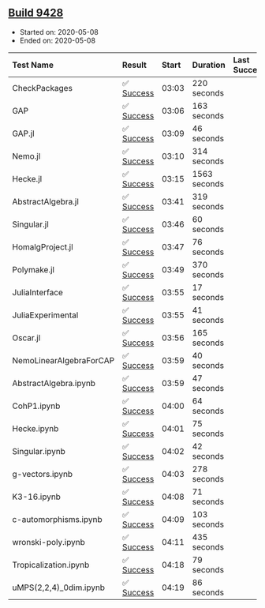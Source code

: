 ## [Build 9428](https://oscarci.mathematik.uni-kl.de/job/oscar/9428/)

* Started on: 2020-05-08
* Ended on: 2020-05-08

| Test Name    | Result | Start | Duration | Last Success | First Failure |
|:-------------|:-------|:------|:---------|:-------------|:--------------|
| CheckPackages | ✅ [Success](https://oscarci.mathematik.uni-kl.de/job/oscar/9428/artifact/logs/build-9428/CheckPackages.log) | 03:03 | 220 seconds |  |  |
| GAP | ✅ [Success](https://oscarci.mathematik.uni-kl.de/job/oscar/9428/artifact/logs/build-9428/GAP.log) | 03:06 | 163 seconds |  |  |
| GAP.jl | ✅ [Success](https://oscarci.mathematik.uni-kl.de/job/oscar/9428/artifact/logs/build-9428/GAP.jl.log) | 03:09 | 46 seconds |  |  |
| Nemo.jl | ✅ [Success](https://oscarci.mathematik.uni-kl.de/job/oscar/9428/artifact/logs/build-9428/Nemo.jl.log) | 03:10 | 314 seconds |  |  |
| Hecke.jl | ✅ [Success](https://oscarci.mathematik.uni-kl.de/job/oscar/9428/artifact/logs/build-9428/Hecke.jl.log) | 03:15 | 1563 seconds |  |  |
| AbstractAlgebra.jl | ✅ [Success](https://oscarci.mathematik.uni-kl.de/job/oscar/9428/artifact/logs/build-9428/AbstractAlgebra.jl.log) | 03:41 | 319 seconds |  |  |
| Singular.jl | ✅ [Success](https://oscarci.mathematik.uni-kl.de/job/oscar/9428/artifact/logs/build-9428/Singular.jl.log) | 03:46 | 60 seconds |  |  |
| HomalgProject.jl | ✅ [Success](https://oscarci.mathematik.uni-kl.de/job/oscar/9428/artifact/logs/build-9428/HomalgProject.jl.log) | 03:47 | 76 seconds |  |  |
| Polymake.jl | ✅ [Success](https://oscarci.mathematik.uni-kl.de/job/oscar/9428/artifact/logs/build-9428/Polymake.jl.log) | 03:49 | 370 seconds |  |  |
| JuliaInterface | ✅ [Success](https://oscarci.mathematik.uni-kl.de/job/oscar/9428/artifact/logs/build-9428/JuliaInterface.log) | 03:55 | 17 seconds |  |  |
| JuliaExperimental | ✅ [Success](https://oscarci.mathematik.uni-kl.de/job/oscar/9428/artifact/logs/build-9428/JuliaExperimental.log) | 03:55 | 41 seconds |  |  |
| Oscar.jl | ✅ [Success](https://oscarci.mathematik.uni-kl.de/job/oscar/9428/artifact/logs/build-9428/Oscar.jl.log) | 03:56 | 165 seconds |  |  |
| NemoLinearAlgebraForCAP | ✅ [Success](https://oscarci.mathematik.uni-kl.de/job/oscar/9428/artifact/logs/build-9428/NemoLinearAlgebraForCAP.log) | 03:59 | 40 seconds |  |  |
| AbstractAlgebra.ipynb | ✅ [Success](https://oscarci.mathematik.uni-kl.de/job/oscar/9428/artifact/logs/build-9428/AbstractAlgebra.ipynb.log) | 03:59 | 47 seconds |  |  |
| CohP1.ipynb | ✅ [Success](https://oscarci.mathematik.uni-kl.de/job/oscar/9428/artifact/logs/build-9428/CohP1.ipynb.log) | 04:00 | 64 seconds |  |  |
| Hecke.ipynb | ✅ [Success](https://oscarci.mathematik.uni-kl.de/job/oscar/9428/artifact/logs/build-9428/Hecke.ipynb.log) | 04:01 | 75 seconds |  |  |
| Singular.ipynb | ✅ [Success](https://oscarci.mathematik.uni-kl.de/job/oscar/9428/artifact/logs/build-9428/Singular.ipynb.log) | 04:02 | 42 seconds |  |  |
| g-vectors.ipynb | ✅ [Success](https://oscarci.mathematik.uni-kl.de/job/oscar/9428/artifact/logs/build-9428/g-vectors.ipynb.log) | 04:03 | 278 seconds |  |  |
| K3-16.ipynb | ✅ [Success](https://oscarci.mathematik.uni-kl.de/job/oscar/9428/artifact/logs/build-9428/K3-16.ipynb.log) | 04:08 | 71 seconds |  |  |
| c-automorphisms.ipynb | ✅ [Success](https://oscarci.mathematik.uni-kl.de/job/oscar/9428/artifact/logs/build-9428/c-automorphisms.ipynb.log) | 04:09 | 103 seconds |  |  |
| wronski-poly.ipynb | ✅ [Success](https://oscarci.mathematik.uni-kl.de/job/oscar/9428/artifact/logs/build-9428/wronski-poly.ipynb.log) | 04:11 | 435 seconds |  |  |
| Tropicalization.ipynb | ✅ [Success](https://oscarci.mathematik.uni-kl.de/job/oscar/9428/artifact/logs/build-9428/Tropicalization.ipynb.log) | 04:18 | 79 seconds |  |  |
| uMPS(2,2,4)_0dim.ipynb | ✅ [Success](https://oscarci.mathematik.uni-kl.de/job/oscar/9428/artifact/logs/build-9428/uMPS-2-2-4-_0dim.ipynb.log) | 04:19 | 86 seconds |  |  |
